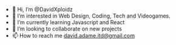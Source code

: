 - 👋 Hi, I’m @DavidXploidz
- 👀 I’m interested in Web Design, Coding, Tech and Videogames.
- 🌱 I’m currently learning Javascript and React 
- 💞️ I’m looking to collaborate on new projects
- 📫 How to reach me david.adame.itd@gmail.com

<!---
DavidXploidz/DavidXploidz is a ✨ special ✨ repository because its `README.md` (this file) appears on your GitHub profile.
You can click the Preview link to take a look at your changes.
--->
